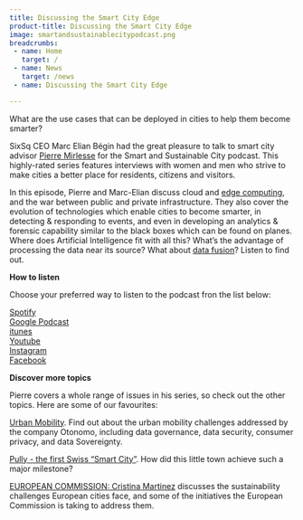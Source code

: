 ```yaml
---
title: Discussing the Smart City Edge
product-title: Discussing the Smart City Edge
image: smartandsustainablecitypodcast.png
breadcrumbs:
 - name: Home
   target: /
 - name: News
   target: /news
 - name: Discussing the Smart City Edge

---
```


What are the use cases that can be deployed in cities to help them become smarter?

SixSq CEO Marc Elian Bégin had the great pleasure to talk to smart city advisor [Pierre Mirlesse](https://www.linkedin.com/in/pierremirlesse/) for the Smart and Sustainable City podcast. This highly-rated series features interviews with women and men who strive to make cities a better place for residents, citizens and visitors.

In this episode, Pierre and Marc-Elian discuss cloud and [edge computing](https://media.sixsq.com/blog/what-is-edge-computing), and the war between public and private infrastructure. They also cover the evolution of technologies which enable cities to become smarter, in detecting & responding to events, and even in developing an analytics & forensic capability similar to the black boxes which can be found on planes. Where does Artificial Intelligence fit with all this? What’s the advantage of processing the data near its source? What about [data fusion](https://media.sixsq.com/blog/data-fusion-at-the-edge)? Listen to find out.

**How to listen**

Choose your preferred way to listen to the podcast fron the list below:

[Spotify](https://open.spotify.com/show/0ekW3LkQt9TAoMcGYWZySi) 
<br>
[Google Podcast](http://tiny.cc/0kbmsz) 
<br>
[itunes](http://tiny.cc/svnysz)
<br>
[Youtube](https://youtu.be/Gfrvm59Lk2E)
<br>
[Instagram](https://www.instagram.com/smartandsustainablecitypodcast)
<br>
[Facebook]( https://www.facebook.com/TheSmartAndSustainableCityPodcast)

**Discover more topics**

Pierre covers a whole range of issues in his series, so check out the other topics. Here are some of our favourites:

[Urban Mobility](https://anchor.fm/pierremirlesse/episodes/URBAN-MOBILITY-part-1-Otonomo---Asaf-Weisbrot-ekimov). Find out about the urban mobility challenges addressed by the company Otonomo, including data governance, data security, consumer privacy, and data Sovereignty.

[Pully - the first Swiss “Smart City”](https://anchor.fm/pierremirlesse/episodes/PULLY-Smart-City-efel57). How did this little town achieve such a major milestone?

[EUROPEAN COMMISSION: Cristina Martinez](https://anchor.fm/pierremirlesse/episodes/EUROPEAN-COMMISSION-Cristina-Martinez-eg5jp9) discusses the sustainability challenges European cities face, and some of the initiatives the European Commission is taking to address them.